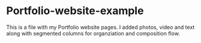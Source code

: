 # Portfolio-website-example

This is a file with my Portfolio website pages. I added photos, video and text along with segmented columns for organziation and composition flow.
